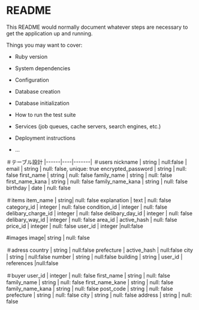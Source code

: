# README

This README would normally document whatever steps are necessary to get the
application up and running.

Things you may want to cover:

* Ruby version

* System dependencies

* Configuration

* Database creation

* Database initialization

* How to run the test suite

* Services (job queues, cache servers, search engines, etc.)

* Deployment instructions

* ...

＃テーブル設計
|------|----|-------|
＃users
nickname | string |  null:false |
email | string | null: false, unique: true
encrypted_password | string | null: false
first_name | string | null: false
family_name | string | null: false
first_name_kana | string | null: false
family_name_kana | string | null: false
birthday | date | null: false

＃items
item_name | string| null: false
explanation | text | null: false
category_id | integer | null: false
condition_id | integer | null: false
delibary_charge_id | integer | null: false
delibary_day_id | integer | null: false
delibary_way_id | integer | null: false
area_id | active_hash | null: false
price_id | integer | null: false
user_id | integer |null:false

#images
image| string | null: false

＃adress
country | string | null:false
prefecture | active_hash | null:false
city | string | null:false
number | string | null:false
building | string | 
user_id | references |null:false

＃buyer
user_id | integer | null: false
first_name | string | null: false
family_name | string | null: false
first_name_kane | string | null: false
family_name_kana | string | null: false
post_code | string | null: false
prefecture | string | null: false
city | string | null: false
address | string | null: false
